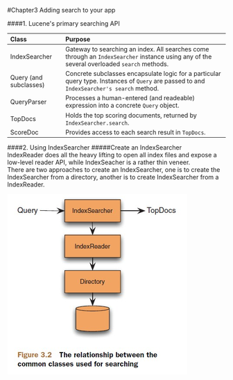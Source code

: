 #Chapter3 Adding search to your app

####1. Lucene's primary searching API

Class|Purpose
:-|:-
IndexSearcher|Gateway to searching an index. All searches come through an `IndexSearcher` instance using any of the several overloaded `search` methods.
Query (and subclasses)|Concrete subclasses encapsulate logic for a particular query type. Instances of `Query` are passed to and `IndexSearcher's search` method.
QueryParser|Processes a human-entered (and readeable) expression into a concrete `Query` object.
TopDocs|Holds the top scoring documents, returned by `IndexSearcher.search`.
ScoreDoc|Provides access to each search result in `TopDocs`.

####2. Using IndexSearcher
#####Create an IndexSearcher  
IndexReader does all the heavy lifting to open all index files and expose a low-level reader API, while IndexSeacher is a rather thin veneer.  
There are two approaches to create an IndexSearcher, one is to create the IndexSearcher from a directory, another is to create IndexSearcher from a IndexReader.  

![figure3.2](images/figure3.2.jpg)
